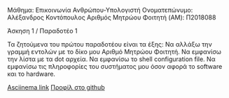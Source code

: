 Μάθημα: Επικοινωνία Ανθρώπου-Υπολογιστή
Ονοματεπώνυμο: Αλέξανδρος Κοντόπουλος
Αριθμός Μητρώου Φοιτητή (AM): Π2018088

Άσκηση 1 / Παραδοτέο 1

Τα ζητούμενα του πρώτου παραδοτέου είναι τα έξης: 
Να αλλάξω την γραμμή εντολών με το δίκο μου Αριθμό Μητρώου Φοιτητή.
Να εμφανίσω την λίστα με τα dot αρχεία.
Να εμφανίσω το shell configuration file.
Να εμφανίσω τις πληροφορίες του συστήματος μου όσον αφορά το software και το hardware.


[Asciinema link](https://asciinema.org/a/275458 'Asciinema link')
[Προφίλ στο github](https://github.com/AlexKontop 'Προφίλ στο github')
